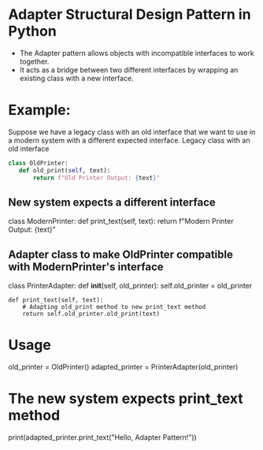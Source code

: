 # Adapter Structural Design Pattern in Python

- The Adapter pattern allows objects with incompatible interfaces to work together.
- It acts as a bridge between two different interfaces by wrapping an existing class with a new interface.

# Example:
 Suppose we have a legacy class with an old interface that we want to use in a modern system with a different expected interface.
 Legacy class with an old interface
 ```python
class OldPrinter:
    def old_print(self, text):
        return f"Old Printer Output: {text}"
```

## New system expects a different interface
class ModernPrinter:
    def print_text(self, text):
        return f"Modern Printer Output: {text}"

## Adapter class to make OldPrinter compatible with ModernPrinter's interface
class PrinterAdapter:
    def __init__(self, old_printer):
        self.old_printer = old_printer
    
    def print_text(self, text):
        # Adapting old_print method to new print_text method
        return self.old_printer.old_print(text)

# Usage
old_printer = OldPrinter()
adapted_printer = PrinterAdapter(old_printer)

# The new system expects print_text method
print(adapted_printer.print_text("Hello, Adapter Pattern!"))
